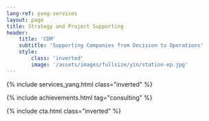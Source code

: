 ```yaml
---
lang-ref: yang-services
layout: page
title: Strategy and Project Supporting
header:
    title: 'CDM'
    subtitle: 'Supporting Companies from Decision to Operations'
    style:
        class: 'inverted'
        image: '/assets/images/fullsize/yin/station-ep.jpg'
---
```


{% include services_yang.html class="inverted" %}

{% include achievements.html tag="consulting" %}

{% include cta.html class="inverted" %}